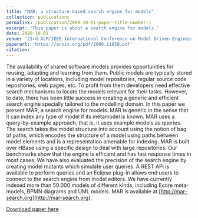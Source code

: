 ```yaml
---
title: "MAR: a structure-based search engine for models"
collection: publications
permalink: /publication/2009-10-01-paper-title-number-1
excerpt: 'This paper is about a search engine for models.'
date: 2020-10-01
venue: '23rd ACM/IEEE International Conference on Model Driven Engineering Languages and Systems'
paperurl: 'https://arxiv.org/pdf/2008.11858.pdf'
citation: 
---
```


The availability of shared software models provides opportunities
for reusing, adapting and learning from them. Public models are
typically stored in a variety of locations, including model repositories, regular source code repositories, web pages, etc. To profit
from them developers need effective search mechanisms to locate
the models relevant for their tasks. However, to date, there has
been little success in creating a generic and efficient search engine
specially tailored to the modelling domain.
In this paper we present MAR, a search engine for models. MAR
is generic in the sense that it can index any type of model if its metamodel is known. MAR uses a query-by-example approach, that is, it
uses example models as queries. The search takes the model structure into account using the notion of bag of paths, which encodes
the structure of a model using paths between model elements and
is a representation amenable for indexing. MAR is built over HBase
using a specific design to deal with large repositories. Our benchmarks show that the engine is efficient and has fast response times
in most cases. We have also evaluated the precision of the search
engine by creating model mutants which simulate user queries. A
REST API is available to perform queries and an Eclipse plug-in
allows end users to connect to the search engine from model editors.
We have currently indexed more than 50.000 models of different
kinds, including Ecore meta-models, BPMN diagrams and UML
models. MAR is available at [http://mar-search.org](http://mar-search.org).

[Download paper here](https://arxiv.org/pdf/2008.11858.pdf)
